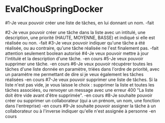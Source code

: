 # EvalChouSpringDocker
#1-Je veux pouvoir créer une liste de tâches, en lui donnant un nom.
-fait

#2-Je veux pouvoir créer une tâche dans la liste avec un intitulé, une description, une priorité (HAUTE, MOYENNE, BASSE) et indiqué si elle est réalisée ou non.
-fait
#3-Je veux pouvoir indiquer qu'une tâche a été réalisée, ou au contraire, qu'une tâche réalisée ne l'est finalement pas.
-fait attention seulement boolean autorisé
#4-Je veux pouvoir mettre à jour l'intitulé et la description d'une tâche.
-en cours
#5-Je veux pouvoir supprimer une tâche.
-en cours
#6-Je veux pouvoir récupérer toutes les tâches d'une liste donnée en paramètre, triées dans l'ordre de priorité, avec un paramètre me permettant de dire si je veux également les tâches réalisées
-en cours
#7-Je veux pouvoir supprimer une liste de tâches. Si la liste n'est pas vide, je vous laisse le choix : supprimer la liste et toutes les tâches associées, ou renvoyer un message avec une erreur 400 "La liste doit être vide avant d'être supprimée".
-en cours
#8-Je souhaite pouvoir créer ou supprimer un collaborateur (qui a un prénom, un nom, une fonction dans l'entreprise)
-en cours
#9-Je souhaite pouvoir assigner la tâche à un collaborateur ou à l'inverse indiquer qu'elle n'est assignée à personne
-en cours